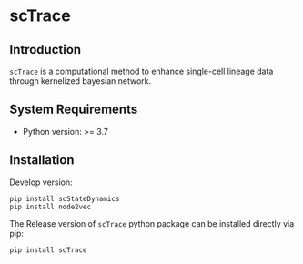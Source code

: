 # scTrace

## Introduction
`scTrace` is a computational method to enhance single-cell lineage data through kernelized bayesian network.

## System Requirements
- Python version: >= 3.7

## Installation

Develop version:
```
pip install scStateDynamics
pip install node2vec
```

The Release version of `scTrace` python package can be installed directly via pip:
```
pip install scTrace
```
